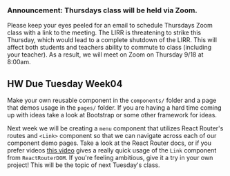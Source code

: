 ### Announcement: Thursdays class will be held via Zoom.

Please keep your eyes peeled for an email to schedule Thursdays Zoom class with a link to the meeting. The LIRR is threatening to strike this Thursday, which would lead to a complete shutdown of the LIRR. This will affect both students and teachers ability to commute to class (including your teacher). As a result, we will meet on Zoom on Thursday 9/18 at 8:00am.

## HW Due Tuesday Week04

Make your own reusable component in the `components/` folder and a page that demos usage in the `pages/` folder. If you are having a hard time coming up with ideas take a look at Bootstrap or some other framework for ideas.

Next week we will be creating a `menu` component that utilizes React Router's routes and `<Link>` component so that we can navigate across each of our component demo pages. Take a look at the React Router docs, or if you prefer videos [this video](https://www.youtube.com/watch?v=tIUuqZaq_8s) gives a really quick usage of the `Link` component from `ReactRouterDOM`. If you're feeling ambitious, give it a try in your own project! This will be the topic of next Tuesday's class.
